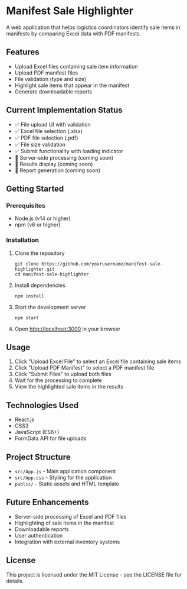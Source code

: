 # Manifest Sale Highlighter

A web application that helps logistics coordinators identify sale items in manifests by comparing Excel data with PDF manifests.

## Features

- Upload Excel files containing sale item information
- Upload PDF manifest files
- File validation (type and size)
- Highlight sale items that appear in the manifest
- Generate downloadable reports

## Current Implementation Status

- ✅ File upload UI with validation
- ✅ Excel file selection (.xlsx)
- ✅ PDF file selection (.pdf)
- ✅ File size validation
- ✅ Submit functionality with loading indicator
- 🔄 Server-side processing (coming soon)
- 🔄 Results display (coming soon)
- 🔄 Report generation (coming soon)

## Getting Started

### Prerequisites

- Node.js (v14 or higher)
- npm (v6 or higher)

### Installation

1. Clone the repository
   ```
   git clone https://github.com/yourusername/manifest-sale-highlighter.git
   cd manifest-sale-highlighter
   ```

2. Install dependencies
   ```
   npm install
   ```

3. Start the development server
   ```
   npm start
   ```

4. Open [http://localhost:3000](http://localhost:3000) in your browser

## Usage

1. Click "Upload Excel File" to select an Excel file containing sale items
2. Click "Upload PDF Manifest" to select a PDF manifest file
3. Click "Submit Files" to upload both files
4. Wait for the processing to complete
5. View the highlighted sale items in the results

## Technologies Used

- React.js
- CSS3
- JavaScript (ES6+)
- FormData API for file uploads

## Project Structure

- `src/App.js` - Main application component
- `src/App.css` - Styling for the application
- `public/` - Static assets and HTML template

## Future Enhancements

- Server-side processing of Excel and PDF files
- Highlighting of sale items in the manifest
- Downloadable reports
- User authentication
- Integration with external inventory systems

## License

This project is licensed under the MIT License - see the LICENSE file for details. 